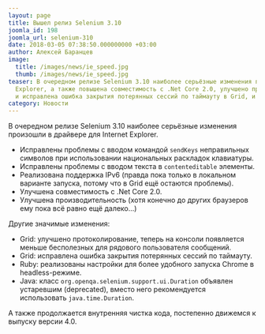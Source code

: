 ```yaml
---
layout: page
title: Вышел релиз Selenium 3.10
joomla_id: 198
joomla_url: selenium-310
date: 2018-03-05 07:38:50.000000000 +03:00
author: Алексей Баранцев
image:
  title: /images/news/ie_speed.jpg
  thumb: /images/news/ie_speed.jpg
teaser: В очередном релизе Selenium 3.10 наиболее серьёзные изменения произошли в драйвере для Internet
  Explorer, а также повышена совместимость с .Net Core 2.0, улучшено протоколирование
  и исправлена ошибка закрытия потерянных сессий по таймауту в Grid, и много других полезных изменений
category: Новости
---
```

В очередном релизе Selenium 3.10 наиболее серьёзные изменения произошли в драйвере для Internet Explorer.

* Исправлены проблемы с вводом командой `sendKeys` неправильных символов при использовании национальных раскладок клавиатуры.
* Исправлены проблемы с вводом текста в `contenteditable` элементы.
* Реализована поддержка IPv6 (правда пока только в локальном варианте запуска, потому что в Grid ещё остаются проблемы).
* Улучшена совместимость с .Net Core 2.0.
* Улучшена производительность (хотя конечно до других браузеров ему пока всё равно ещё далеко...)

Другие значимые изменения:

* Grid: улучшено протоколирование, теперь на консоли появляется меньше бесполезных для рядового пользователя сообщений.
* Grid: исправлена ошибка закрытия потерянных сессий по таймауту.
* Ruby: реализованы настройки для более удобного запуска Chrome в headless-режиме.
* Java: класс `org.openqa.selenium.support.ui.Duration` объявлен устаревшим (deprecated), вместо него рекомендуется использовать `java.time.Duration`.

А также продолжается внутренняя чистка кода, постепенно движемся к выпуску версии 4.0.
